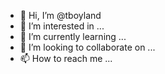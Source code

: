 - 👋 Hi, I’m @tboyland
- 👀 I’m interested in ...
- 🌱 I’m currently learning ...
- 💞️ I’m looking to collaborate on ...
- 📫 How to reach me ...

<!---
tboyland/tboyland is a ✨ special ✨ repository because its `README.md` (this file) appears on your GitHub profile.
You can click the Preview link to take a look at your changes.
--->
